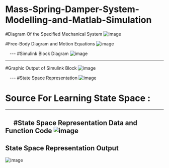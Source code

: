 # Mass-Spring-Damper-System-Modelling-and-Matlab-Simulation

#Diagram Of the Specified Mechanical System
 ![image](https://github.com/user-attachments/assets/59f7936f-faff-4175-9830-2348403e7741)

#Free-Body Diagram and Motion Equations
 ![image](https://github.com/user-attachments/assets/a88b2e65-bb33-41e5-b450-90dc4167cfe2)

 ---
#Simulink Block Diagram	
 ![image](https://github.com/user-attachments/assets/05fa21c9-d7c1-4716-ba26-d6828b7f8787)

 ---
#Graphic Output of Simulink Block
 ![image](https://github.com/user-attachments/assets/16ea6be0-5972-41a2-8859-5633724d8a94)

 ---
#State Space Representation 
 ![image](https://github.com/user-attachments/assets/a4d37a8d-b8ea-4cf4-be46-2942bcf2a3d7)

# Source For Learning State Space : 

[YouTube]: https://www.youtube.com/watch?v=vXuTCgS8-rU&amp	"YouTube Video"
---
  
#State Space Representation Data and Function Code
 ![image](https://github.com/user-attachments/assets/454d2bfb-d4a9-4365-a898-c42834c26487)
---
## State Space Representation Output 
![image](https://github.com/user-attachments/assets/07feacfb-3ca7-4ac3-b3e2-b04bc980907f)
